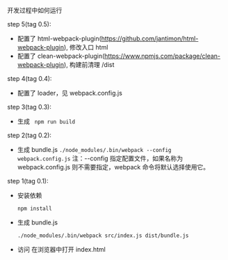 开发过程中如何运行

step 5(tag 0.5):
+ 配置了 html-webpack-plugin(https://github.com/jantimon/html-webpack-plugin), 修改入口 html
+ 配置了 clean-webpack-plugin(https://www.npmjs.com/package/clean-webpack-plugin), 构建前清理 /dist

step 4(tag 0.4):
+ 配置了 loader，见 webpack.config.js

step 3(tag 0.3):
+ 生成 ``` npm run build```

step 2(tag 0.2):
+ 生成 bundle.js
    ``` ./node_modules/.bin/webpack --config webpack.config.js ```
    注：--config 指定配置文件，如果名称为 webpack.config.js 则不需要指定，webpack 命令将默认选择使用它。

step 1(tag 0.1):
+ 安装依赖
    ```
    npm install
    ```
+ 生成 bundle.js
    ```
    ./node_modules/.bin/webpack src/index.js dist/bundle.js
    ```
+ 访问
    在浏览器中打开 index.html
